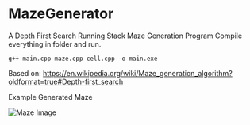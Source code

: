 # MazeGenerator
A Depth First Search Running Stack Maze Generation Program
Compile everything in folder and run.

```g++ main.cpp maze.cpp cell.cpp -o main.exe```

Based on: https://en.wikipedia.org/wiki/Maze_generation_algorithm?oldformat=true#Depth-first_search

Example Generated Maze

![Maze Image](/images/Example.PNG)
